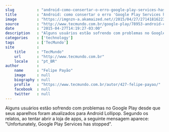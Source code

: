 ```yaml
---
slug          : "android-como-consertar-o-erro-google-play-services-has-stopped"
title         : "Android: como consertar o erro 'Google Play Services has stopped'"
image         : "https://imgnzn-a.akamaized.net//2015/04/27/27141816223652-t1200x480.jpg"
source        : "http://www.tecmundo.com.br/google-play/78953-android-consertar-erro-google-play-services-has-stopped.htm"
date          : "2015-04-27T14:19:27-03:00"
description   : "Alguns usuários estão sofrendo com problemas no Google Play desde que seus aparelhos foram atualizados para Android Lollipop. Segundo os relatos, ao tentar abrir a loja de apps, a seguinte mensagem aparece: 'Unfortunately, Google Play Services has stopped'."
categories    : ['technology']
tags          : ['TecMundo']
site          :
    title     : "TecMundo"
    url       : "http://www.tecmundo.com.br"
    locale    : "pt_BR"
author        :
    name      : "Felipe Payão"
    image     : null
    biography : null
    profile   : "https://www.tecmundo.com.br/autor/427-felipe-payao/"
    facebook  : null
    twitter   : null
---
```


Alguns usuários estão sofrendo com problemas no Google Play desde que seus aparelhos foram atualizados para Android Lollipop. Segundo os relatos, ao tentar abrir a loja de apps, a seguinte mensagem aparece: "Unfortunately, Google Play Services has stopped".
